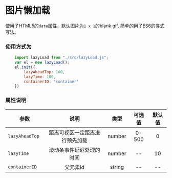 # 图片懒加载
使用了HTML5的`date`属性，默认图片为`1 x 1`的blank.gif,
简单的用了ES6的类式写法。

### 使用方式为
```js
    import lazyLoad from "./src/lazyLoad.js";
    var el = new lazyLoad();
    el.init({
        lazyAheadTop: 100,
        lazyTime: 100,
        containerID: 'container'
    })
```

### 属性说明
| 参数          | 说明   | 类型  | 可选值  |默认值|
| ------------- |:------:| :-----:| :-----:| :-----:|
| `lazyAheadTop `| 距离可视区一定距离进行预先加载 | number |0-500|0|
| `lazyTime `| 滚动条事件延迟处理的时间 | number |--|10|
| `containerID `| 父元素id | string |--|--|

